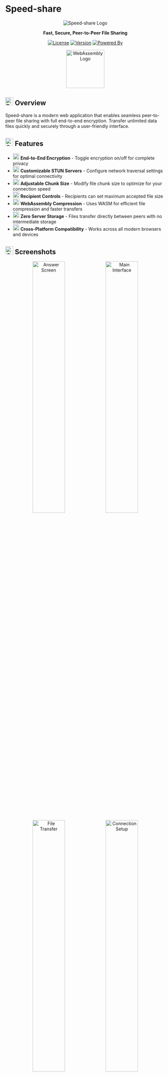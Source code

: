 # Speed-share

<div align="center">

![Speed-share Logo](https://github.com/user-attachments/assets/152c613b-f969-4aec-b959-7f871beba135)

**Fast, Secure, Peer-to-Peer File Sharing**

[![License](https://img.shields.io/badge/license-MIT-blue.svg)](LICENSE)
[![Version](https://img.shields.io/badge/version-1.0.0-green.svg)](https://github.com/username/speed-share/releases)
[![Powered By](https://img.shields.io/badge/Powered%20By-WebAssembly-654FF0.svg)](https://webassembly.org/)

<img src="https://github.com/user-attachments/assets/153c6d6b-bf9d-4480-a3c2-947b87f845f8" width="120px" alt="WebAssembly Logo">

</div>

## <img src="https://raw.githubusercontent.com/Tarikul-Islam-Anik/Animated-Fluent-Emojis/master/Emojis/Travel%20and%20places/Rocket.png" width="25px" alt="Rocket"> Overview

Speed-share is a modern web application that enables seamless peer-to-peer file sharing with full end-to-end encryption. Transfer unlimited data files quickly and securely through a user-friendly interface.

## <img src="https://raw.githubusercontent.com/Tarikul-Islam-Anik/Animated-Fluent-Emojis/master/Emojis/Objects/Sparkles.png" width="25px" alt="Sparkles"> Features

- <img src="https://raw.githubusercontent.com/Tarikul-Islam-Anik/Animated-Fluent-Emojis/master/Emojis/Objects/Locked.png" width="20px" alt="Lock"> **End-to-End Encryption** - Toggle encryption on/off for complete privacy
- <img src="https://raw.githubusercontent.com/Tarikul-Islam-Anik/Animated-Fluent-Emojis/master/Emojis/Objects/Gear.png" width="20px" alt="Gear"> **Customizable STUN Servers** - Configure network traversal settings for optimal connectivity
- <img src="https://raw.githubusercontent.com/Tarikul-Islam-Anik/Animated-Fluent-Emojis/master/Emojis/Objects/Card%20File%20Box.png" width="20px" alt="File Box"> **Adjustable Chunk Size** - Modify file chunk size to optimize for your connection speed
- <img src="https://raw.githubusercontent.com/Tarikul-Islam-Anik/Animated-Fluent-Emojis/master/Emojis/Objects/Control%20Knobs.png" width="20px" alt="Control"> **Recipient Controls** - Recipients can set maximum accepted file size
- <img src="https://github.com/user-attachments/assets/153c6d6b-bf9d-4480-a3c2-947b87f845f8" width="20px" alt="WebAssembly"> **WebAssembly Compression** - Uses WASM for efficient file compression and faster transfers
- <img src="https://raw.githubusercontent.com/Tarikul-Islam-Anik/Animated-Fluent-Emojis/master/Emojis/Objects/Wastebasket.png" width="20px" alt="No Storage"> **Zero Server Storage** - Files transfer directly between peers with no intermediate storage
- <img src="https://raw.githubusercontent.com/Tarikul-Islam-Anik/Animated-Fluent-Emojis/master/Emojis/Travel%20and%20places/Globe%20with%20Meridians.png" width="20px" alt="Cross Platform"> **Cross-Platform Compatibility** - Works across all modern browsers and devices

## <img src="https://raw.githubusercontent.com/Tarikul-Islam-Anik/Animated-Fluent-Emojis/master/Emojis/Objects/Camera%20with%20Flash.png" width="25px" alt="Camera"> Screenshots

<div align="center">
  <img src="https://github.com/user-attachments/assets/ae6b9f8f-fae5-4833-a084-009382f9a881" width="45%" alt="Answer Screen"/>
  <img src="https://github.com/user-attachments/assets/8b924e9d-23a9-47c5-bd56-f59ad42b1476" width="45%" alt="Main Interface"/>

  <img src="https://github.com/user-attachments/assets/a314fc0c-39b8-404e-9023-58e2acbcfb5d" width="45%" alt="File Transfer"/>
  <img src="https://github.com/user-attachments/assets/e9f6b6ab-558e-418c-9e17-d6c0fee07b11" width="45%" alt="Connection Setup"/>

  <img src="https://github.com/user-attachments/assets/fbf388ae-14cc-46d2-94be-1262d8387d14" width="45%" alt="QR Code Sharing"/>
  <img src="https://github.com/user-attachments/assets/ca3a4dfa-8427-434d-9351-dcc641c9ddb1" width="45%" alt="Settings Panel"/>
  
  <img src="https://github.com/user-attachments/assets/8e3b5fd5-ebb1-4178-b11e-242974062b42" width="45%" alt="File Selection"/>
</div>

## <img src="https://raw.githubusercontent.com/Tarikul-Islam-Anik/Animated-Fluent-Emojis/refs/heads/master/Emojis/Activities/Video%20Game.png" width="25px" alt="Game Controller"> How to Use

<div align="center">
  
[![Demo Video](https://img.shields.io/badge/Watch-Demo-red.svg?style=for-the-badge&logo=youtube)](https://github.com/user-attachments/assets/2f19252b-b55b-47db-8769-dd74f544c7fb)


</div>

### <img src="https://raw.githubusercontent.com/Tarikul-Islam-Anik/Animated-Fluent-Emojis/master/Emojis/Hand%20gestures/Raising%20Hands.png" width="25px" alt="Sender"> For Senders:

1. Visit [Speed-share](https://speed-shares.vercel.app/)
2. Click "Generate Offer" to create a connection code
3. Share the code with your recipient by:
   - Clicking the copy button to get a text code
   - OR selecting "QR Code" to display a scannable QR code
4. Wait for the recipient to enter your code and send back their answer code
5. Enter the recipient's answer code to establish the connection
6. Select and send your files!

### <img src="https://raw.githubusercontent.com/Tarikul-Islam-Anik/Animated-Fluent-Emojis/master/Emojis/Hand%20gestures/Open%20Hands.png" width="25px" alt="Recipient"> For Recipients:

1. Visit [Speed-share](https://speed-shares.vercel.app/)
2. Enter the sender's offer code or scan their QR code
3. Click "Generate Answer" to create your response code
4. Share your answer code with the sender
5. Wait for the connection to be established
6. Accept incoming files

## <img src="https://raw.githubusercontent.com/Tarikul-Islam-Anik/Animated-Fluent-Emojis/master/Emojis/Objects/Gear.png" width="25px" alt="Gear"> Advanced Options

- <img src="https://raw.githubusercontent.com/Tarikul-Islam-Anik/Animated-Fluent-Emojis/master/Emojis/Objects/Shield.png" width="20px" alt="Shield"> **Encryption Settings**: Toggle end-to-end encryption in the settings panel
- <img src="https://raw.githubusercontent.com/Tarikul-Islam-Anik/Animated-Fluent-Emojis/master/Emojis/Travel%20and%20places/High-Speed%20Train.png" width="20px" alt="Speed"> **Chunk Size Adjustment**: Modify chunk size based on your network speed for optimal performance
- <img src="https://raw.githubusercontent.com/Tarikul-Islam-Anik/Animated-Fluent-Emojis/master/Emojis/Objects/Satellite%20Antenna.png" width="20px" alt="Network"> **STUN Server Configuration**: Enter custom STUN server details for improved connectivity in restrictive networks
- <img src="https://raw.githubusercontent.com/Tarikul-Islam-Anik/Animated-Fluent-Emojis/master/Emojis/Objects/Straight%20Ruler.png" width="20px" alt="Ruler"> **Max File Size**: Recipients can set maximum allowed file size to prevent unexpected large transfers

## <img src="https://raw.githubusercontent.com/Tarikul-Islam-Anik/Animated-Fluent-Emojis/master/Emojis/Objects/Hammer%20and%20Wrench.png" width="25px" alt="Tools"> Technical Details

Speed-share leverages modern web technologies:

- <img src="https://upload.wikimedia.org/wikipedia/commons/d/d9/Node.js_logo.svg" width="20px" alt="WebRTC"> **WebRTC** for peer-to-peer connectivity
- <img src="https://github.com/user-attachments/assets/153c6d6b-bf9d-4480-a3c2-947b87f845f8" width="20px" alt="WebAssembly"> **WebAssembly** for efficient file compression
- <img src="https://raw.githubusercontent.com/Tarikul-Islam-Anik/Animated-Fluent-Emojis/master/Emojis/Travel%20and%20places/Satellite.png" width="20px" alt="PWA"> **Progressive Web App** capabilities for offline functionality
- <img src="https://raw.githubusercontent.com/Tarikul-Islam-Anik/Animated-Fluent-Emojis/master/Emojis/Objects/Mobile%20Phone.png" width="20px" alt="Responsive"> **Responsive design** for all device types

## <img src="https://raw.githubusercontent.com/Tarikul-Islam-Anik/Animated-Fluent-Emojis/master/Emojis/Objects/Link.png" width="25px" alt="Link"> Links

- <img src="https://raw.githubusercontent.com/Tarikul-Islam-Anik/Animated-Fluent-Emojis/master/Emojis/Objects/Globe%20with%20Meridians.png" width="20px" alt="Web"> [Live Application](https://speed-shares.vercel.app/)
- <img src="https://raw.githubusercontent.com/Tarikul-Islam-Anik/Animated-Fluent-Emojis/master/Emojis/Objects/Ladder.png" width="20px" alt="Issues"> [Report Issues](https://github.com/username/speed-share/issues)
- <img src="https://raw.githubusercontent.com/Tarikul-Islam-Anik/Animated-Fluent-Emojis/master/Emojis/Objects/Desktop%20Computer.png" width="20px" alt="Source"> [Source Code](https://github.com/username/speed-share)

## <img src="https://raw.githubusercontent.com/Tarikul-Islam-Anik/Animated-Fluent-Emojis/master/Emojis/Objects/Scroll.png" width="25px" alt="Scroll"> License

This project is licensed under the MIT License - see the [LICENSE](LICENSE) file for details.

---

<div align="center">
  <img src="https://raw.githubusercontent.com/Tarikul-Islam-Anik/Animated-Fluent-Emojis/master/Emojis/Objects/Page%20with%20Curl.png" width="30px" alt="Documentation">
  
  [Documentation](https://github.com/username/speed-share/wiki) | 
  [Installation Guide](https://github.com/username/speed-share/wiki/installation) |
  [FAQ](https://github.com/username/speed-share/wiki/faq)
  
  <br>
  Made with <img src="https://raw.githubusercontent.com/Tarikul-Islam-Anik/Animated-Fluent-Emojis/master/Emojis/Smilies/Red%20Heart.png" width="20px" alt="Heart"> by Speed-share Team
</div>
